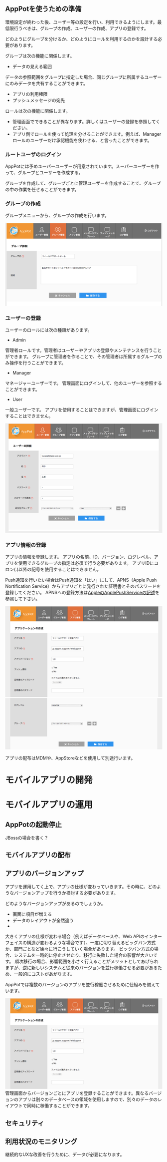 ## AppPotを使うための準備
環境設定が終わった後、ユーザー等の設定を行い、利用できるようにします。最低限行うべきは、グループの作成、ユーザーの作成、アプリの登録です。

どのようにグループを分けるか、どのようにロールを利用するのかを設計する必要があります。

グループは次の機能に関係します。

+ データの見える範囲

データの参照範囲をグループに指定した場合、同じグループに所属するユーザーにのみデータを共有することができます。

+ アプリの利用権限
+ プッシュメッセージの宛先




ロールは次の機能に関係します。

+ 管理画面でできることが異なります。詳しくはユーザーの登録を参照してください。
+ アプリ側でロールを使って処理を分けることができます。例えば、Managerロールのユーザーだけ承認機能を使わせる、と言ったことができます。 


### ルートユーザのログイン
AppPotには予めユーパーユーザーが用意されています。スーパーユーザーを作って、グループとユーザーを作成する。

グループを作成して、グループごとに管理ユーザーを作成することで、グループの中の作業を任せることができます。


### グループの作成
グループメニューから、グループの作成を行います。

![make_group](./admin_images/make_group.png)



### ユーザーの登録

ユーザーのロールには次の種類があります。

+  Admin

管理者ロールです。管理者はユーザーやアプリの登録やメンテナンスを行うことができます。
グループに管理者を作ることで、その管理者は所属するグループのみ操作を行うことができます。

+  Manager

マネージャーユーザーです。
管理画面にログインして、他のユーザーを参照することができます。


+  User

一般ユーザーです。
アプリを使用することはできますが、管理画面にログインすることはできません。

![make_user](admin_images/make_user.png)


### アプリ情報の登録
アプリの情報を登録します。
アプリの名前、ID、バージョン、ログレベル、アプリを使用できるグループの指定は必須で行う必要があります。
アプリIDにコロン(.)以外の記号を使用することはできません。

Push通知を行いたい場合はPush通知を「はい」にして、APNS（Apple Push Nortification Service）からアプリごとに発行された証明書とそのパスワードを登録してください。
APNSへの登録方法は[AppleのApplePushServiceの記述](https://developer.apple.com/library/ios/documentation/NetworkingInternet/Conceptual/RemoteNotificationsPG/Chapters/ApplePushService.html)を参照して下さい。

![register_app](admin_images/register_app1.png)
![register_app](admin_images/register_app2.png)

アプリの配布はMDMや、AppStoreなどを使用して別途行います。



# モバイルアプリの開発
# モバイルアプリの運用
## AppPotの起動停止
JBossの場合を書く？


## モバイルアプリの配布
## アプリのバージョンアップ
アプリを運用してく上で、アプリの仕様が変わっていきます。その時に、どのようなバージョンアップを行うか検討する必要があります。

どのようなバージョンアップがあるのでしょうか。

+ 画面に項目が増える
+ データのレイアウトが全然違う
+ 

大きくアプリの仕様が変わる場合（例えばデータベースや、Web APIのインターフェイスの構造が変わるような場合です）、一度に切り替えるビッグバン方式か、部門ごとなど徐々に行こうしていく場合があります。
ビックバン方式の場合、システムを一時的に停止させたり、移行に失敗した場合の影響が大きいです。
順次移行の場合、影響範囲を小さく行えることがメリットとしてあげられますが、逆に新しいシステムと従来のバージョンを並行稼働させる必要があるため、一般的にコストがあがります。

AppPotでは複数のバージョンのアプリを並行稼働させるために仕組みを備えています。

![register_app](admin_images/register_app1.png)
管理画面からバージョンごとにアプリを登録することができます。異なるバージョンのアプリは別々のデータベースの領域を使用しますので、別々のデータのレイアウトで同時に稼働することができます。

## セキュリティ

## 利用状況のモニタリング

継続的なUXな改善を行うために、データが必要になります。



